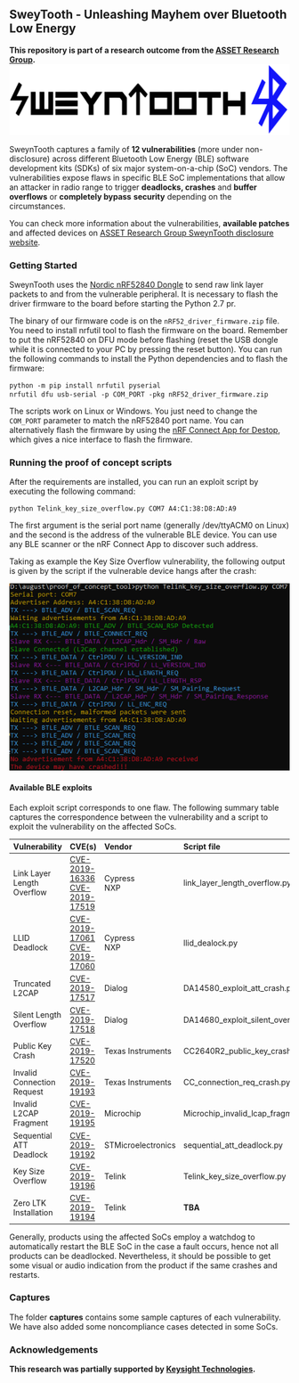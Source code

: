 ## SweyTooth - Unleashing Mayhem over Bluetooth Low Energy
**This repository is part of a research outcome from the [ASSET Research Group](https://asset-group.github.io/disclosures/sweintooth/).**
![attack_logo](sweintooth_logo.svg)

SweynTooth captures a family of **12 vulnerabilities** (more under non-disclosure) across different Bluetooth Low Energy (BLE) software development kits (SDKs) of six major system-on-a-chip (SoC) vendors. The vulnerabilities expose flaws in specific BLE SoC implementations that allow an attacker in radio range to trigger **deadlocks, crashes** and **buffer overflows** or **completely bypass** **security** depending on the circumstances.

You can check more information about the vulnerabilities, **available patches** and affected devices on [ASSET Research Group SweynTooth disclosure website](https://asset-group.github.io/disclosures/sweintooth/).


### Getting Started

SweynTooth uses the [Nordic nRF52840 Dongle](https://www.nordicsemi.com/?sc_itemid={CDCCA013-FE4C-4655-B20C-1557AB6568C9}) to send raw link layer packets to and from the vulnerable peripheral. It is necessary to flash the driver firmware to the board before starting the Python 2.7 pr.

The binary of our firmware code is on the `nRF52_driver_firmware.zip` file. You need to install nrfutil tool to flash the firmware on the board. Remember to put the nRF52840 on DFU mode before flashing (reset the USB dongle while it is connected to your PC by pressing the reset button). You can run the following commands to install the Python dependencies and to flash the firmware:

```shell
python -m pip install nrfutil pyserial
nrfutil dfu usb-serial -p COM_PORT -pkg nRF52_driver_firmware.zip
```

The scripts work on Linux or Windows. You just need to change the `COM_PORT` parameter to match the nRF52840 port name. You can alternatively flash the firmware by using the [nRF Connect App for Destop](https://www.nordicsemi.com/Software-and-tools/Development-Tools/nRF-Connect-for-desktop), which gives a nice interface to flash the firmware.

### Running the proof of concept scripts

After the requirements are installed, you can run an exploit script by executing the following command:

```shell
python Telink_key_size_overflow.py COM7 A4:C1:38:D8:AD:A9
```

The first argument is the serial port name (generally /dev/ttyACM0 on Linux) and the second is the address of the vulnerable BLE device. You can use any BLE scanner or the nRF Connect App to discover such address. 

Taking as example the Key Size Overflow vulnerability,  the following output is given by the script if the vulnerable device hangs after the crash:

![attack_logo](demo_output.png)



#### Available BLE exploits

Each exploit script corresponds to one flaw. The following summary table captures the correspondence between the vulnerability and a script to exploit the vulnerability on the affected SoCs.

| Vulnerability              | CVE(s)                                                       | Vendor             | Script file                        |
| -------------------------- | ------------------------------------------------------------ | :----------------- | :--------------------------------- |
| Link Layer Length Overflow | [CVE-2019-16336](https://cve.mitre.org/cgi-bin/cvename.cgi?name=CVE-2019-16336)<br />[CVE-2019-17519](https://cve.mitre.org/cgi-bin/cvename.cgi?name=CVE-2019-17519) | Cypress<br />NXP   | link_layer_length_overflow.py      |
| LLID Deadlock              | [CVE-2019-17061](https://cve.mitre.org/cgi-bin/cvename.cgi?name=CVE-2019-17061)<br />[CVE-2019-17060](https://cve.mitre.org/cgi-bin/cvename.cgi?name=CVE-2019-17060) | Cypress<br />NXP   | llid_dealock.py                    |
| Truncated L2CAP            | [CVE-2019-17517](https://cve.mitre.org/cgi-bin/cvename.cgi?name=CVE-2019-17517) | Dialog             | DA14580_exploit_att_crash.py       |
| Silent Length Overflow     | [CVE-2019-17518](https://cve.mitre.org/cgi-bin/cvename.cgi?name=CVE-2019-17518) | Dialog             | DA14680_exploit_silent_overflow.py |
| Public Key Crash           | [CVE-2019-17520](https://cve.mitre.org/cgi-bin/cvename.cgi?name=CVE-2019-17520) | Texas Instruments  | CC2640R2_public_key_crash.py       |
| Invalid Connection Request | [CVE-2019-19193](https://cve.mitre.org/cgi-bin/cvename.cgi?name=CVE-2019-19193) | Texas Instruments  | CC_connection_req_crash.py         |
| Invalid L2CAP Fragment     | [CVE-2019-19195](https://cve.mitre.org/cgi-bin/cvename.cgi?name=CVE-2019-19195) | Microchip          | Microchip_invalid_lcap_fragment.py |
| Sequential ATT Deadlock    | [CVE-2019-19192](https://cve.mitre.org/cgi-bin/cvename.cgi?name=CVE-2019-19192) | STMicroelectronics | sequential_att_deadlock.py         |
| Key Size Overflow          | [CVE-2019-19196](https://cve.mitre.org/cgi-bin/cvename.cgi?name=CVE-2019-19196) | Telink             | Telink_key_size_overflow.py        |
| Zero LTK Installation      | [CVE-2019-19194](https://cve.mitre.org/cgi-bin/cvename.cgi?name=CVE-2019-19194) | Telink             | **TBA**                            |

Generally, products using the affected SoCs employ a watchdog to automatically restart the BLE SoC in the case a fault occurs, hence not all products can be deadlocked. Nevertheless, it should be possible to get some visual or audio indication from the product if the same crashes and restarts.



### Captures

The folder **captures** contains some sample captures of each vulnerability. We have also added some noncompliance cases detected in some SoCs.



### Acknowledgements
**This research was partially supported by [Keysight Technologies](https://www.keysight.com/sg/en/home.html).**
